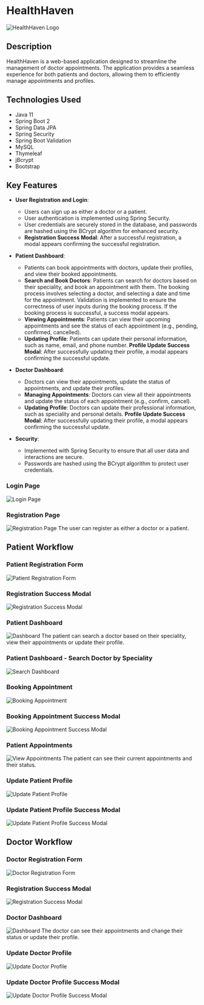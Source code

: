 # HealthHaven

![HealthHaven Logo](src/main/resources/static/images/logo.png)

## Description

HealthHaven is a web-based application designed to streamline the management of doctor appointments. The application provides a seamless experience for both patients and doctors, allowing them to efficiently manage appointments and profiles.

## Technologies Used

- Java 11
- Spring Boot 2
- Spring Data JPA
- Spring Security
- Spring Boot Validation
- MySQL
- Thymeleaf
- jBcrypt
- Bootstrap

## Key Features


- **User Registration and Login**:
  - Users can sign up as either a doctor or a patient.
  - User authentication is implemented using Spring Security.
  - User credentials are securely stored in the database, and passwords are hashed using the BCrypt algorithm for enhanced security.
  - **Registration Success Modal**: After a successful registration, a modal appears confirming the successful registration.

- **Patient Dashboard**:
  - Patients can book appointments with doctors, update their profiles, and view their booked appointments.
  - **Search and Book Doctors**: Patients can search for doctors based on their speciality, and book an appointment with them. The booking process involves selecting a doctor, and selecting a date and time for the appointment. Validation is implemented to ensure the correctness of user inputs during the booking process. If the booking process is successful, a success modal appears.
  - **Viewing Appointments**: Patients can view their upcoming appointments and see the status of each appointment (e.g., pending, confirmed, cancelled).
  - **Updating Profile**: Patients can update their personal information, such as name, email, and phone number. **Profile Update Success Modal**: After successfully updating their profile, a modal appears confirming the successful update.

- **Doctor Dashboard**:
  - Doctors can view their appointments, update the status of appointments, and update their profiles.
  - **Managing Appointments**: Doctors can view all their appointments and update the status of each appointment (e.g., confirm, cancel).
  - **Updating Profile**: Doctors can update their professional information, such as speciality and personal details. **Profile Update Success Modal**: After successfully updating their profile, a modal appears confirming the successful update.

- **Security**:
  - Implemented with Spring Security to ensure that all user data and interactions are secure.
  - Passwords are hashed using the BCrypt algorithm to protect user credentials.

### Login Page

![Login Page](src/main/resources/static/images/screenshots/login-page.PNG)

### Registration Page

![Registration Page](src/main/resources/static/images/screenshots/sign-up.PNG)
The user can register as either a doctor or a patient.

## Patient Workflow

### Patient Registration Form

![Patient Registration Form](src/main/resources/static/images/screenshots/patient-registration-form.png)

### Registration Success Modal

![Registration Success Modal](src/main/resources/static/images/screenshots/patient-registration-success-modal.PNG)

### Patient Dashboard

![Dashboard](src/main/resources/static/images/screenshots/patient-dashboard.PNG)
The patient can search a doctor based on their speciality, view their appointments or update their profile.

### Patient Dashboard - Search Doctor by Speciality

![Search Dashboard](src/main/resources/static/images/screenshots/search-doctor-by-speciality.PNG)


### Booking Appointment

![Booking Appointment](src/main/resources/static/images/screenshots/book-appointment-form.PNG)

### Booking Appointment Success Modal

![Booking Appointment Success Modal](src/main/resources/static/images/screenshots/book-appointment-success-modal.PNG)

### Patient Appointments

![View Appointments](src/main/resources/static/images/screenshots/patient-appointments.PNG)
The patient can see their current appointments and their status.

### Update Patient Profile

![Update Patient Profile](src/main/resources/static/images/screenshots/patient-update-profile.PNG)

### Update Patient Profile Success Modal

![Update Patient Profile Success Modal](src/main/resources/static/images/screenshots/update-patient-profile-success-modal.PNG)


## Doctor Workflow

### Doctor Registration Form

![Doctor Registration Form](src/main/resources/static/images/screenshots/doctor-registration-form.PNG)

### Registration Success Modal

![Registration Success Modal](src/main/resources/static/images/screenshots/doctor-registration-success-modal.PNG)

### Doctor Dashboard

![Dashboard](src/main/resources/static/images/screenshots/doctors-dashboard.PNG)
The doctor can see their appointments and change their status or update their profile.

### Update Doctor Profile

![Update Doctor Profile](src/main/resources/static/images/screenshots/doctor-update-profile.PNG)

### Update Doctor Profile Success Modal

![Update Doctor Profile Success Modal](src/main/resources/static/images/screenshots/update-doctor-profile-success-modal.PNG)
